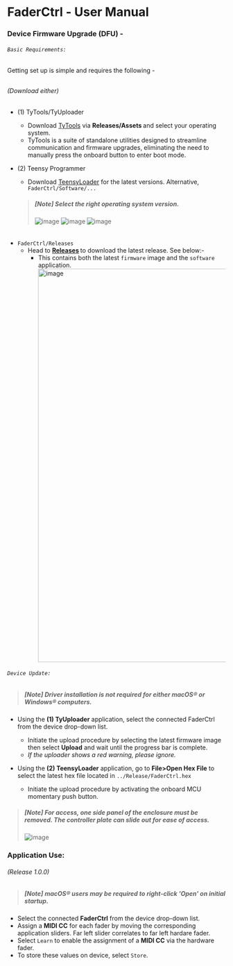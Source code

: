 # FaderCtrl - User Manual

### Device Firmware Upgrade (DFU) - 
###### `Basic Requirements:` <p>
Getting set up is simple and requires the following - <p>

## <h6>(Download either)</h6> <p>

- (1) TyTools/TyUploader
  - Download [TyTools](https://github.com/Koromix/tytools/releases) via <strong> Releases/Assets </strong> and select your operating system.
  - TyTools is a suite of standalone utilities designed to streamline communication and firmware upgrades, eliminating the need to manually press the onboard button to enter boot mode. </p>

- (2) Teensy Programmer
  - Download [TeensyLoader](https://www.pjrc.com/teensy/loader.html) for the latest versions. Alternative, `FaderCtrl/Software/...`</p>
  > <em><h5>[Note] Select the right operating system version.</h5></em>
![image](https://github.com/user-attachments/assets/62e7d813-8579-4267-801d-fb8bd8ed2b95)
![image](https://github.com/user-attachments/assets/1805fb95-5848-43e5-baf9-c6d3a486c5cd)
![image](https://github.com/user-attachments/assets/6d384a51-0bbb-493d-b76d-3bb9e90c1741)

## <h6></h6> <p>
  
- `FaderCtrl/Releases`
  - Head to <strong> [Releases](https://github.com/coreyackland/faderctrl/releases) </strong> to download the latest release. See below:-
    - This contains both the latest `firmware` image and the `software` application.
<img width="907" alt="image" src="https://github.com/user-attachments/assets/eb9a3eac-b6fa-464d-a204-ff462247a9bb" /> <p>
  

###### `Device Update:` <p>
> <em><h5>[Note] Driver installation is not required for either macOS® or Windows® computers.</h5></em>

  - Using the <strong>(1) TyUploader</strong> application, select the connected FaderCtrl from the device drop-down list.
    - Initiate the upload procedure by selecting the latest firmware image then select <strong>Upload</strong> and wait until the progress bar is complete.
    - <em> If the uploader shows a red warning, please ignore.</em>

  - Using the <strong>(2) TeensyLoader</strong> application, go to <strong>File>Open Hex File</strong> to select the latest hex file located in `../Release/FaderCtrl.hex`
    - Initiate the upload procedure by activating the onboard MCU momentary push button. 
> <em><h5>[Note] For access, one side panel of the enclosure must be removed. The controller plate can slide out for ease of access.</h5></em>
![image](https://github.com/user-attachments/assets/dd780f82-f5ca-457b-ad2f-be4752d10659)

### Application Use: <h6>(Release 1.0.0)</h6> <p> 
> <em><h5>[Note] macOS® users may be required to right-click 'Open' on initial startup.</h5></em>



  - Select the connected <strong>FaderCtrl</strong> from the device drop-down list.
  - Assign a <strong>MIDI CC</strong> for each fader by moving the corresponding application sliders. Far left slider correlates to far left hardare fader. 
  - Select `Learn` to enable the assignment of a <strong>MIDI CC</strong> via the hardware fader.
  - To store these values on device, select `Store`.

